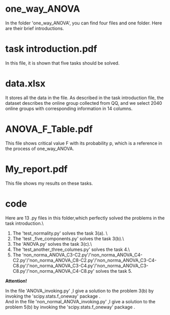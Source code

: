 # one_way_ANOVA
In the folder 'one_way_ANOVA', you can find four files and one folder. Here are their brief introductions.
# task introduction.pdf
In this file, it is shown that five tasks should be solved.
# data.xlsx
It stores all the data in the file. As described in the task introduction file, the dataset describes the online group collected from QQ, and we select 2040 online groups with corresponding information in 14 columns.
# ANOVA_F_Table.pdf
This file shows critical value F with its probability p, which is a reference in the process of one_way_ANOVA.
# My_report.pdf
This file shows my results on these tasks.
# code 
Here are 13 .py files in this folder,which perfectly solved the problems in the task introduction.\
1. The 'test_normality.py' solves the task 3(a).  \
2. The 'test _five_components.py' solves the task 3(b).\
3. The 'ANOVA.py' solves the task 3(c).\
4. The 'test_another_three_columes.py' solves the task 4.\
5. The 'non_norma_ANOVA_C3-C2.py'/'non_norma_ANOVA_C4-C2.py'/'non_norma_ANOVA_C8-C2.py'/'non_norma_ANOVA_C3-C4-C8.py'/'non_norma_ANOVA_C3-C4.py'/'non_norma_ANOVA_C3-C8.py'/'non_norma_ANOVA_C4-C8.py' solves the task 5.


**Attention!**

In the file 'ANOVA_invoking.py' ,I give a solution to the problem 3(b) by invoking the 'scipy.stats.f_oneway' package .\
And in the file 'non_normal_ANOVA_invoking.py' ,I give a solution to the problem 5(b) by invoking the 'scipy.stats.f_oneway' package .
